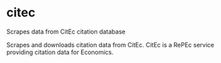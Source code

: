 # citec
Scrapes data from CitEc citation database

Scrapes and downloads citation data from CitEc. CitEc is a RePEc service providing citation data for Economics.
